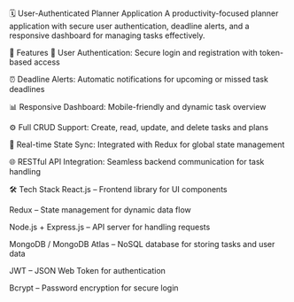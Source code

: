 🗓️ User-Authenticated Planner Application
A productivity-focused planner application with secure user authentication, deadline alerts, and a responsive dashboard for managing tasks effectively.

🚀 Features
🔐 User Authentication: Secure login and registration with token-based access

⏰ Deadline Alerts: Automatic notifications for upcoming or missed task deadlines

📊 Responsive Dashboard: Mobile-friendly and dynamic task overview

⚙️ Full CRUD Support: Create, read, update, and delete tasks and plans

🔄 Real-time State Sync: Integrated with Redux for global state management

🌐 RESTful API Integration: Seamless backend communication for task handling

🛠️ Tech Stack
React.js – Frontend library for UI components

Redux – State management for dynamic data flow

Node.js + Express.js – API server for handling requests

MongoDB / MongoDB Atlas – NoSQL database for storing tasks and user data

JWT – JSON Web Token for authentication

Bcrypt – Password encryption for secure login

